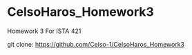# CelsoHaros_Homework3

Homework 3 For ISTA 421

git clone: https://github.com/Celso-1/CelsoHaros_Homework3
